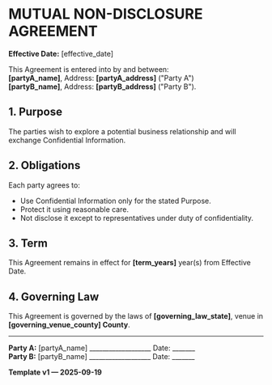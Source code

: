 # MUTUAL NON-DISCLOSURE AGREEMENT
**Effective Date:** [effective_date]  

This Agreement is entered into by and between:  
**[partyA_name]**, Address: **[partyA_address]** ("Party A")  
**[partyB_name]**, Address: **[partyB_address]** ("Party B").

## 1. Purpose
The parties wish to explore a potential business relationship and will exchange Confidential Information.

## 2. Obligations
Each party agrees to:  
- Use Confidential Information only for the stated Purpose.  
- Protect it using reasonable care.  
- Not disclose it except to representatives under duty of confidentiality.

## 3. Term
This Agreement remains in effect for **[term_years]** year(s) from Effective Date.

## 4. Governing Law
This Agreement is governed by the laws of **[governing_law_state]**, venue in **[governing_venue_county] County**.

---
**Party A:** [partyA_name] ___________________ Date: _______  
**Party B:** [partyB_name] ___________________ Date: _______  

**Template v1 — 2025-09-19**
